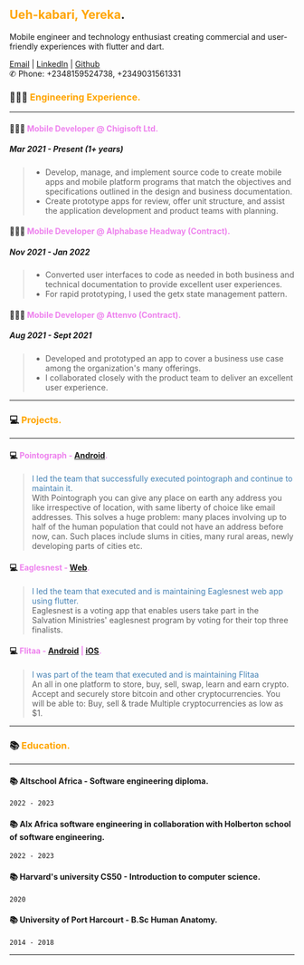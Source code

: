 ## <span style="color:orange">Ueh-kabari, Yereka</span>.

Mobile engineer and technology enthusiast creating commercial and user-friendly experiences with flutter and dart.

[Email](mailto:yerekadonald@gmail.com) | [LinkedIn](https://www.linkedin.com/in/yereka-ueh-kabari-ab242b169/) | [Github](https://github.com/codeflames/)\
✆ Phone: +2348159524738, +2349031561331

### 👩🏼‍💻 <span style="color:orange">Engineering Experience. </span>
 ---

#### 👩🏼‍💻 <span style="color:violet">Mobile Developer @ Chigisoft Ltd. </span>
##### Mar 2021 - Present (1+ years)
 > - Develop, manage, and implement source code to create mobile apps and mobile platform programs that match the objectives and specifications outlined in the design and business documentation.
 > - Create prototype apps for review, offer unit structure, and assist the application development and product teams with planning.
 
#### 👩🏼‍💻 <span style="color:violet">Mobile Developer @ Alphabase Headway (Contract). </span>
##### Nov 2021 - Jan 2022

> - Converted user interfaces to code as needed in both business and technical documentation to provide excellent user experiences.
> - For rapid prototyping, I used the getx state management pattern.

#### 👩🏼‍💻 <span style="color:violet">Mobile Developer @ Attenvo (Contract). </span>
##### Aug 2021 - Sept 2021
 > - Developed and prototyped an app to cover a business use case among the organization's many offerings.
 > - I collaborated closely with the product team to deliver an excellent user experience.
 
---
### 💻 <span style="color:orange">Projects.</span>
---
#### 💻 <span style="color:violet">Pointograph - [Android](https://play.google.com/store/apps/details?id=app.pointograph.com). </span>
> <span style="color:SteelBlue"> I led the team that successfully executed pointograph and continue to maintain it. </span>\
> With Pointograph you can give any place on earth any address you like irrespective of location, with same liberty of choice like email addresses.
> This solves a huge problem: many places involving up to half of the human population that could not have an address before now, can.
> Such places include slums in cities, many rural areas, newly developing parts of cities etc.

#### 💻 <span style="color:violet">Eaglesnest - [Web](https://app.eaglesnest.live). </span>
> <span style="color:SteelBlue"> I led the team that executed and is maintaining Eaglesnest web app using flutter. </span>\
> Eaglesnest is a voting app that enables users take part in the Salvation Ministries' eaglesnest program by voting for their top three finalists.

#### 💻 <span style="color:violet">Flitaa - [Android](https://play.google.com/store/apps/details?id=com.flitaa.app) | [iOS](https://apps.apple.com/ng/app/flitaa/id1566777501). </span>
> <span style="color:SteelBlue"> I was part of the team that executed and is maintaining Flitaa </span>\
> An all in one platform to store, buy, sell, swap, learn and earn crypto. Accept and securely store bitcoin and other cryptocurrencies.
> You will be able to: Buy, sell & trade Multiple cryptocurrencies as low as $1.

---

### 📚 <span style="color:orange">Education.</span>
---
#### 📚 Altschool Africa - Software engineering diploma.
`2022 - 2023`

#### 📚 Alx Africa software engineering in collaboration with Holberton school of software engineering.
`2022 - 2023`

#### 📚 Harvard's university CS50 - Introduction to computer science.
`2020`

#### 📚 University of Port Harcourt - B.Sc Human Anatomy.
`2014 - 2018`

---



